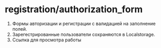 # registration/authorization_form

1. Формы авторизации и регистрации с валидацией на заполнение полей. 
2. Зарегестрированные пользователи сохраняются в Localstorage.
3. Ссылка для просмотра работы 
